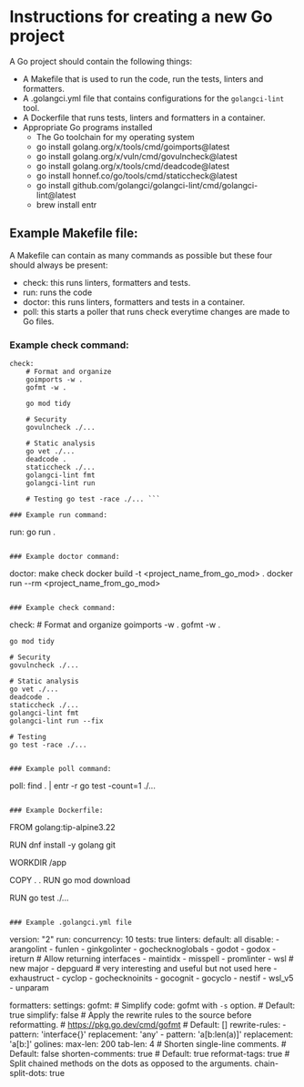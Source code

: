 # Instructions for creating a new Go project
A Go project should contain the following things:
- A Makefile that is used to run the code, run the tests, linters and formatters.
- A .golangci.yml file that contains configurations for the `golangci-lint` tool.
- A Dockerfile that runs tests, linters and formatters in a container.
- Appropriate Go programs installed
    - The Go toolchain for my operating system
    - go install golang.org/x/tools/cmd/goimports@latest
    - go install golang.org/x/vuln/cmd/govulncheck@latest
    - go install golang.org/x/tools/cmd/deadcode@latest
    - go install honnef.co/go/tools/cmd/staticcheck@latest
    - go install github.com/golangci/golangci-lint/cmd/golangci-lint@latest
    - brew install entr

## Example Makefile file:
A Makefile can contain as many commands as possible but these four should always be present:
- check: this runs linters, formatters and tests.
- run: runs the code
- doctor: this runs linters, formatters and tests in a container.
- poll: this starts a poller that runs check everytime changes are made to Go files.

### Example check command:
```
check:
	# Format and organize
	goimports -w .
	gofmt -w .

	go mod tidy

	# Security
	govulncheck ./...

	# Static analysis
	go vet ./...
	deadcode .
	staticcheck ./...
	golangci-lint fmt
	golangci-lint run

	# Testing go test -race ./... ```

### Example run command:
```
run:
	go run .
```

### Example doctor command:
```
doctor:
    make check
	docker build -t <project_name_from_go_mod> .
	docker run --rm <project_name_from_go_mod>
```

### Example check command:
```
check:
	# Format and organize
	goimports -w .
	gofmt -w .

	go mod tidy

	# Security
	govulncheck ./...

	# Static analysis
	go vet ./...
	deadcode .
	staticcheck ./...
	golangci-lint fmt
	golangci-lint run --fix

	# Testing
	go test -race ./...
```

### Example poll command:
```
poll:
	find . | entr -r go test -count=1 ./...
```

### Example Dockerfile:
```
FROM golang:tip-alpine3.22

RUN dnf install -y golang git

WORKDIR /app

COPY . .
RUN go mod download


RUN go test ./...
```

### Example .golangci.yml file
```
version: "2"
run:
  concurrency: 10
  tests: true
linters:
  default: all
  disable:
    - arangolint
    - funlen
    - ginkgolinter
    - gochecknoglobals
    - godot
    - godox
    - ireturn # Allow returning interfaces
    - maintidx
    - misspell
    - promlinter
    - wsl # new major
    - depguard # very interesting and useful but not used here
    - exhaustruct
    - cyclop
    - gochecknoinits
    - gocognit
    - gocyclo
    - nestif
    - wsl_v5
    - unparam

formatters:
  settings:
    gofmt:
      # Simplify code: gofmt with `-s` option.
      # Default: true
      simplify: false
      # Apply the rewrite rules to the source before reformatting.
      # https://pkg.go.dev/cmd/gofmt
      # Default: []
      rewrite-rules:
        - pattern: 'interface{}'
          replacement: 'any'
        - pattern: 'a[b:len(a)]'
          replacement: 'a[b:]'
    golines:
      max-len: 200
      tab-len: 4
      # Shorten single-line comments.
      # Default: false
      shorten-comments: true
      # Default: true
      reformat-tags: true
      # Split chained methods on the dots as opposed to the arguments.
      chain-split-dots: true
```
